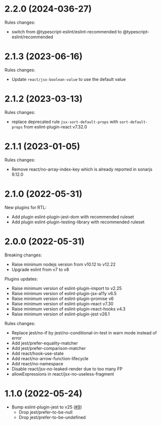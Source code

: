 # 2.2.0 (2024-036-27)

Rules changes:

- switch from @typescript-eslint/eslint-recommended to @typescript-eslint/recommended

# 2.1.3 (2023-06-16)

Rules changes:

- Update `react/jsx-boolean-value` to use the default value

# 2.1.2 (2023-03-13)

Rules changes:

- replace deprecated rule `jsx-sort-default-props` with `sort-default-props` from eslint-plugin-react v7.32.0

# 2.1.1 (2023-01-05)

Rules changes:

- Remove react/no-array-index-key which is already reported in sonarjs 9.12.0

# 2.1.0 (2022-05-31)

New plugins for RTL:

- Add plugin eslint-plugin-jest-dom with recommended ruleset
- Add plugin eslint-plugin-testing-library with recommended ruleset

# 2.0.0 (2022-05-31)

Breaking changes:

- Raise minimum nodejs version from v10.12 to v12.22
- Upgrade eslint from v7 to v8

Plugins updates:

- Raise minimum version of eslint-plugin-import to v2.25
- Raise minimum version of eslint-plugin-jsx-a11y v6.5
- Raise minimum version of eslint-plugin-promise v6
- Raise minimum version of eslint-plugin-react v7.30
- Raise minimum version of eslint-plugin-react-hooks v4.3
- Raise minimum version of eslint-plugin-jest v26.1

Rules changes:

- Replace jest/no-if by jest/no-conditional-in-test in warn mode instead of error
- Add jest/prefer-equality-matcher
- Add jest/prefer-comparison-matcher
- Add react/hook-use-state
- Add react/no-arrow-function-lifecycle
- Add react/no-namespace
- Disable react/jsx-no-leaked-render due to too many FP
- allowExpressions in react/jsx-no-useless-fragment

# 1.1.0 (2022-05-24)

- Bump eslint-plugin-jest to v25 ([#9](https://github.com/SonarSource/eslint-config-sonarqube/pull/9))
  - Drop jest/prefer-to-be-null
  - Drop jest/prefer-to-be-undefined
